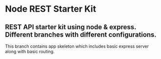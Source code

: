 # Node REST Starter Kit

## REST API starter kit using node &amp; express. Different branches with different configurations.

This branch contains app skeleton which includes basic express server along with basic routing.
